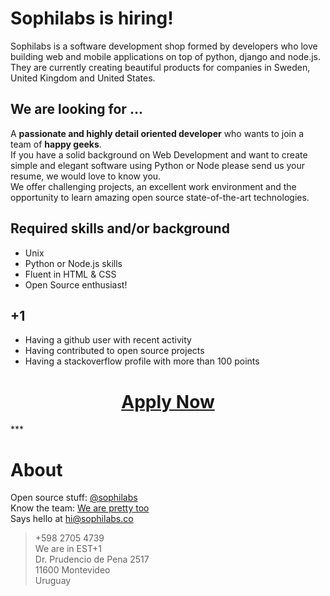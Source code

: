 Sophilabs is hiring!
====================

Sophilabs is a software development shop formed by developers who love building web and mobile applications on top of python, django and node.js.
They are currently creating beautiful products for companies in Sweden, United Kingdom and United States.

We are looking for ...
----------------------

A **passionate and highly detail oriented developer** who wants to join a team of **happy geeks**. <br>
If you have a solid background on Web Development and want to create simple and elegant software using Python or Node please send us your resume, we would love to know you.<br>
We offer challenging projects, an excellent work environment and the opportunity to learn amazing open source state-of-the-art technologies.


Required skills and/or background
---------------------------------
- Unix
- Python or Node.js skills
- Fluent in HTML & CSS
- Open Source enthusiast!

+1
--

- Having a github user with recent activity
- Having contributed to open source projects
- Having a stackoverflow profile with more than 100 points

<h1 align="center"><a href="mailto:jobs@sophilabs.co">Apply Now</a></h1>
***

About
=====

Open source stuff: [@sophilabs](/sophilabs)<br>
Know the team: [We are pretty too](http://sophilabs.com/team)<br>
Says hello at hi@sophilabs.co

> +598 2705 4739<br>
> We are in EST+1<br>
> Dr. Prudencio de Pena 2517<br> 
> 11600 Montevideo<br>
> Uruguay<br>
